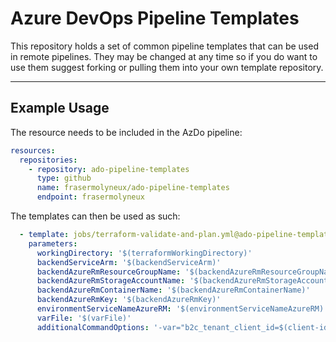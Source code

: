 # Azure DevOps Pipeline Templates

This repository holds a set of common pipeline templates that can be used in remote pipelines. They may be changed at any time so if you do want to use them suggest forking or pulling them into your own template repository.

---

## Example Usage

The resource needs to be included in the AzDo pipeline:

```yaml
resources:
  repositories:
    - repository: ado-pipeline-templates
      type: github
      name: frasermolyneux/ado-pipeline-templates
      endpoint: frasermolyneux
```

The templates can then be used as such:

```yaml
  - template: jobs/terraform-validate-and-plan.yml@ado-pipeline-templates
    parameters:
      workingDirectory: '$(terraformWorkingDirectory)'
      backendServiceArm: '$(backendServiceArm)'
      backendAzureRmResourceGroupName: '$(backendAzureRmResourceGroupName)'
      backendAzureRmStorageAccountName: '$(backendAzureRmStorageAccountName)'
      backendAzureRmContainerName: '$(backendAzureRmContainerName)'
      backendAzureRmKey: '$(backendAzureRmKey)'
      environmentServiceNameAzureRM: '$(environmentServiceNameAzureRM)'
      varFile: '$(varFile)'
      additionalCommandOptions: '-var="b2c_tenant_client_id=$(client-id)" -var="b2c_tenant_client_secret=$(client-secret)"'
```
